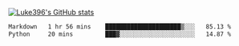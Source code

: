 [![Luke396's GitHub stats](https://github-readme-stats.vercel.app/api?username=luke396&show_icons=true&theme=synthwave&hide=stars)](https://github.com/anuraghazra/github-readme-stats)

<!--START_SECTION:waka-->

```txt
Markdown   1 hr 56 mins    █████████████████████▒░░░   85.13 %
Python     20 mins         ███▓░░░░░░░░░░░░░░░░░░░░░   14.87 %
```

<!--END_SECTION:waka-->

<!--
**luke396/luke396** is a ✨ _special_ ✨ repository because its `README.md` (this file) appears on your GitHub profile.

Here are some ideas to get you started:

- 🔭 I’m currently working on ...
- 🌱 I’m currently learning ...
- 👯 I’m looking to collaborate on ...
- 🤔 I’m looking for help with ...
- 💬 Ask me about ...
- 📫 How to reach me: ...
- 😄 Pronouns: ...
- ⚡ Fun fact: ...
-->

